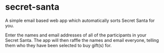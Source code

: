 secret-santa
============

A simple email based web app which automatically sorts Secret Santa for you.

Enter the names and email addresses of all of the participants in your Secret Santa. The app will then raffle the names and email everyone, telling them who they have been selected to buy gift(s) for. 
